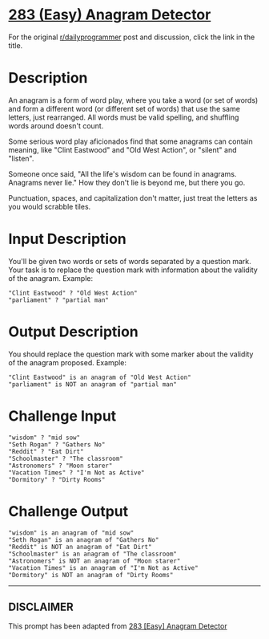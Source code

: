 # [283 (Easy) Anagram Detector](https://www.reddit.com/r/dailyprogrammer/comments/52enht/20160912_challenge_283_easy_anagram_detector/)

For the original [r/dailyprogrammer](https://www.reddit.com/r/dailyprogrammer/) post and discussion, click the link in the title.

# Description
An anagram is a form of word play, where you take a word (or set of words) and form a different word (or different set of words) that use the same letters, just rearranged. All words must be valid spelling, and shuffling words around doesn't count. 

Some serious word play aficionados find that some anagrams can contain meaning, like "Clint Eastwood" and "Old West Action", or "silent" and "listen".

Someone once said, "All the life's wisdom can be found in anagrams. Anagrams never lie." How they don't lie is beyond me, but there you go. 

Punctuation, spaces, and capitalization don't matter, just treat the letters as you would scrabble tiles.

# Input Description
You'll be given two words or sets of words separated by a question mark. Your task is to replace the question mark with information about the validity of the anagram. Example:


```
"Clint Eastwood" ? "Old West Action"
"parliament" ? "partial man"
```
# Output Description
You should replace the question mark with some marker about the validity of the anagram proposed. Example:


```
"Clint Eastwood" is an anagram of "Old West Action"
"parliament" is NOT an anagram of "partial man"
```
# Challenge Input

```
"wisdom" ? "mid sow"
"Seth Rogan" ? "Gathers No"
"Reddit" ? "Eat Dirt"
"Schoolmaster" ? "The classroom"
"Astronomers" ? "Moon starer"
"Vacation Times" ? "I'm Not as Active"
"Dormitory" ? "Dirty Rooms"
```
# Challenge Output

```
"wisdom" is an anagram of "mid sow"
"Seth Rogan" is an anagram of "Gathers No"
"Reddit" is NOT an anagram of "Eat Dirt"
"Schoolmaster" is an anagram of "The classroom"
"Astronomers" is NOT an anagram of "Moon starer"
"Vacation Times" is an anagram of "I'm Not as Active"
"Dormitory" is NOT an anagram of "Dirty Rooms"
```

----
## **DISCLAIMER**
This prompt has been adapted from [283 [Easy] Anagram Detector](https://www.reddit.com/r/dailyprogrammer/comments/52enht/20160912_challenge_283_easy_anagram_detector/
)
